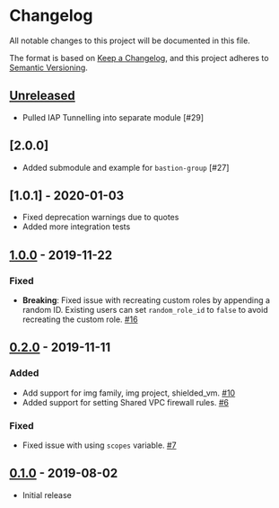 # Changelog

All notable changes to this project will be documented in this file.

The format is based on
[Keep a Changelog](https://keepachangelog.com/en/1.0.0/),
and this project adheres to
[Semantic Versioning](https://semver.org/spec/v2.0.0.html).

## [Unreleased]

- Pulled IAP Tunnelling into separate module [#29]

## [2.0.0]
- Added submodule and example for `bastion-group` [#27]

## [1.0.1] - 2020-01-03

- Fixed deprecation warnings due to quotes
- Added more integration tests

## [1.0.0] - 2019-11-22

### Fixed
- **Breaking**: Fixed issue with recreating custom roles by appending a random ID. Existing users can set `random_role_id` to `false` to avoid recreating the custom role. [#16]

## [0.2.0] - 2019-11-11

### Added
- Add support for img family, img project, shielded_vm. [#10]
- Added support for setting Shared VPC firewall rules. [#6](https://github.com/terraform-google-modules/terraform-google-bastion-host/pull/6)

### Fixed
- Fixed issue with using `scopes` variable. [#7](https://github.com/terraform-google-modules/terraform-google-bastion-host/pull/7)

## [0.1.0] - 2019-08-02

- Initial release

[Unreleased]: https://github.com/terraform-google-modules/terraform-google-bastion-host/compare/v1.0.0...HEAD
[1.0.0]: https://github.com/terraform-google-modules/terraform-google-bastion-host/compare/v0.2.0...v1.0.0
[0.2.0]: https://github.com/terraform-google-modules/terraform-google-bastion-host/compare/v0.1.0...v0.2.0
[0.1.0]: https://github.com/terraform-google-modules/terraform-google-bastion-host/releases/tag/v0.1.0

[#16]: https://github.com/terraform-google-modules/terraform-google-bastion-host/pull/16
[#10]: https://github.com/terraform-google-modules/terraform-google-bastion-host/pull/10

